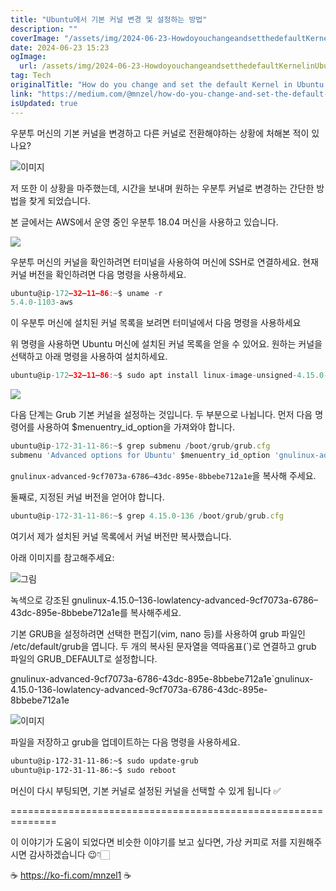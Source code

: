 ```yaml
---
title: "Ubuntu에서 기본 커널 변경 및 설정하는 방법"
description: ""
coverImage: "/assets/img/2024-06-23-HowdoyouchangeandsetthedefaultKernelinUbuntuMachine_0.png"
date: 2024-06-23 15:23
ogImage:
  url: /assets/img/2024-06-23-HowdoyouchangeandsetthedefaultKernelinUbuntuMachine_0.png
tag: Tech
originalTitle: "How do you change and set the default Kernel in Ubuntu Machine?"
link: "https://medium.com/@mnzel/how-do-you-change-and-set-the-default-kernel-in-ubuntu-machine-7ad1107e1b6f"
isUpdated: true
---
```


우분투 머신의 기본 커널을 변경하고 다른 커널로 전환해야하는 상황에 처해본 적이 있나요?

![이미지](/assets/img/2024-06-23-HowdoyouchangeandsetthedefaultKernelinUbuntuMachine_0.png)

저 또한 이 상황을 마주했는데, 시간을 보내며 원하는 우분투 커널로 변경하는 간단한 방법을 찾게 되었습니다.

본 글에서는 AWS에서 운영 중인 우분투 18.04 머신을 사용하고 있습니다.

<!-- cozy-coder - 수평 -->

<ins class="adsbygoogle"
     style="display:block"
     data-ad-client="ca-pub-4877378276818686"
     data-ad-slot="1107185301"
     data-ad-format="auto"
     data-full-width-responsive="true"></ins>

<script>
     (adsbygoogle = window.adsbygoogle || []).push({});
</script>

<img src="/assets/img/2024-06-23-HowdoyouchangeandsetthedefaultKernelinUbuntuMachine_1.png" />

우분투 머신의 커널을 확인하려면 터미널을 사용하여 머신에 SSH로 연결하세요. 현재 커널 버전을 확인하려면 다음 명령을 사용하세요.

```js
ubuntu@ip-172–32–11–86:~$ uname -r
5.4.0-1103-aws
```

이 우분투 머신에 설치된 커널 목록을 보려면 터미널에서 다음 명령을 사용하세요

<!-- cozy-coder - 수평 -->

<ins class="adsbygoogle"
     style="display:block"
     data-ad-client="ca-pub-4877378276818686"
     data-ad-slot="1107185301"
     data-ad-format="auto"
     data-full-width-responsive="true"></ins>

<script>
     (adsbygoogle = window.adsbygoogle || []).push({});
</script>

위 명령을 사용하면 Ubuntu 머신에 설치된 커널 목록을 얻을 수 있어요. 원하는 커널을 선택하고 아래 명령을 사용하여 설치하세요.

```js
ubuntu@ip-172–32–11–86:~$ sudo apt install linux-image-unsigned-4.15.0-136-lowlatency
```

<img src="/assets/img/2024-06-23-HowdoyouchangeandsetthedefaultKernelinUbuntuMachine_2.png" />

<!-- cozy-coder - 수평 -->

<ins class="adsbygoogle"
     style="display:block"
     data-ad-client="ca-pub-4877378276818686"
     data-ad-slot="1107185301"
     data-ad-format="auto"
     data-full-width-responsive="true"></ins>

<script>
     (adsbygoogle = window.adsbygoogle || []).push({});
</script>

다음 단계는 Grub 기본 커널을 설정하는 것입니다. 두 부분으로 나뉩니다. 먼저 다음 명령어를 사용하여 $menuentry_id_option을 가져와야 합니다.

```js
ubuntu@ip-172-31-11-86:~$ grep submenu /boot/grub/grub.cfg
submenu 'Advanced options for Ubuntu' $menuentry_id_option 'gnulinux-advanced-9cf7073a-6786-43dc-895e-8bbebe712a1e' {
```

`gnulinux-advanced-9cf7073a-6786–43dc-895e-8bbebe712a1e`을 복사해 주세요.

둘째로, 지정된 커널 버전을 얻어야 합니다.

<!-- cozy-coder - 수평 -->

<ins class="adsbygoogle"
     style="display:block"
     data-ad-client="ca-pub-4877378276818686"
     data-ad-slot="1107185301"
     data-ad-format="auto"
     data-full-width-responsive="true"></ins>

<script>
     (adsbygoogle = window.adsbygoogle || []).push({});
</script>

```js
ubuntu@ip-172-31-11-86:~$ grep 4.15.0-136 /boot/grub/grub.cfg
```

여기서 제가 설치된 커널 목록에서 커널 버전만 복사했습니다.

아래 이미지를 참고해주세요:

![그림](/assets/img/2024-06-23-HowdoyouchangeandsetthedefaultKernelinUbuntuMachine_3.png)

녹색으로 강조된 gnulinux-4.15.0–136-lowlatency-advanced-9cf7073a-6786–43dc-895e-8bbebe712a1e를 복사해주세요.

<!-- cozy-coder - 수평 -->

<ins class="adsbygoogle"
     style="display:block"
     data-ad-client="ca-pub-4877378276818686"
     data-ad-slot="1107185301"
     data-ad-format="auto"
     data-full-width-responsive="true"></ins>

<script>
     (adsbygoogle = window.adsbygoogle || []).push({});
</script>

기본 GRUB을 설정하려면 선택한 편집기(vim, nano 등)를 사용하여 grub 파일인 /etc/default/grub을 엽니다. 두 개의 복사된 문자열을 역따옴표(`)로 연결하고 grub 파일의 GRUB_DEFAULT로 설정합니다.

gnulinux-advanced-9cf7073a-6786-43dc-895e-8bbebe712a1e`gnulinux-4.15.0-136-lowlatency-advanced-9cf7073a-6786-43dc-895e-8bbebe712a1e

![이미지](/assets/img/2024-06-23-HowdoyouchangeandsetthedefaultKernelinUbuntuMachine_4.png)

파일을 저장하고 grub을 업데이트하는 다음 명령을 사용하세요.

<!-- cozy-coder - 수평 -->

<ins class="adsbygoogle"
     style="display:block"
     data-ad-client="ca-pub-4877378276818686"
     data-ad-slot="1107185301"
     data-ad-format="auto"
     data-full-width-responsive="true"></ins>

<script>
     (adsbygoogle = window.adsbygoogle || []).push({});
</script>

```bash
ubuntu@ip-172-31-11-86:~$ sudo update-grub
ubuntu@ip-172-31-11-86:~$ sudo reboot
```

머신이 다시 부팅되면, 기본 커널로 설정된 커널을 선택할 수 있게 됩니다 ✅

==============================================================

이 이야기가 도움이 되었다면 비슷한 이야기를 보고 싶다면, 가상 커피로 저를 지원해주시면 감사하겠습니다 😉👇🏻

<!-- cozy-coder - 수평 -->

<ins class="adsbygoogle"
     style="display:block"
     data-ad-client="ca-pub-4877378276818686"
     data-ad-slot="1107185301"
     data-ad-format="auto"
     data-full-width-responsive="true"></ins>

<script>
     (adsbygoogle = window.adsbygoogle || []).push({});
</script>

☕ https://ko-fi.com/mnzel1 ☕
